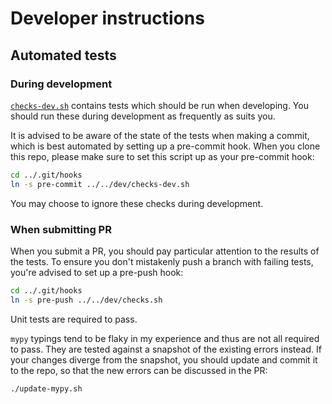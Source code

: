 # Developer instructions

## Automated tests

### During development

[`checks-dev.sh`](./checks-dev.sh) contains tests which should be run when developing.
You should run these during development as frequently as suits you.

It is advised to be aware of the state of the tests when making a commit, which is best automated by setting up a pre-commit hook.
When you clone this repo, please make sure to set this script up as your pre-commit hook:

```sh
cd ../.git/hooks
ln -s pre-commit ../../dev/checks-dev.sh
```

You may choose to ignore these checks during development.

### When submitting PR

When you submit a PR, you should pay particular attention to the results of the tests.
To ensure you don't mistakenly push a branch with failing tests, you're advised to set up a pre-push hook:

```sh
cd ../.git/hooks
ln -s pre-push ../../dev/checks.sh
```

Unit tests are required to pass.

`mypy` typings tend to be flaky in my experience and thus are not all required to pass.
They are tested against a snapshot of the existing errors instead.
If your changes diverge from the snapshot, you should update and commit it to the repo, so that the new errors can be discussed in the PR:

```sh
./update-mypy.sh
```
